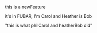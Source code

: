 
this is a newFeature

it's in FUBAR, I'm Carol and Heather is Bob

"this is what philCarol and heatherBob did"
